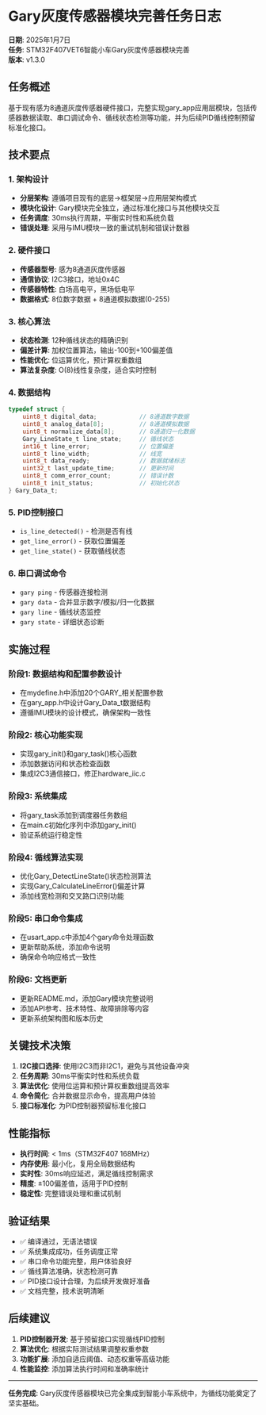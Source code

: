 # Gary灰度传感器模块完善任务日志

**日期**: 2025年1月7日  
**任务**: STM32F407VET6智能小车Gary灰度传感器模块完善  
**版本**: v1.3.0

## 任务概述

基于现有感为8通道灰度传感器硬件接口，完整实现gary_app应用层模块，包括传感器数据读取、串口调试命令、循线状态检测等功能，并为后续PID循线控制预留标准化接口。

## 技术要点

### 1. 架构设计
- **分层架构**: 遵循项目现有的底层→框架层→应用层架构模式
- **模块化设计**: Gary模块完全独立，通过标准化接口与其他模块交互
- **任务调度**: 30ms执行周期，平衡实时性和系统负载
- **错误处理**: 采用与IMU模块一致的重试机制和错误计数器

### 2. 硬件接口
- **传感器型号**: 感为8通道灰度传感器
- **通信协议**: I2C3接口，地址0x4C
- **传感器特性**: 白场高电平，黑场低电平
- **数据格式**: 8位数字数据 + 8通道模拟数据(0-255)

### 3. 核心算法
- **状态检测**: 12种循线状态的精确识别
- **偏差计算**: 加权位置算法，输出-100到+100偏差值
- **性能优化**: 位运算优化，预计算权重数组
- **算法复杂度**: O(8)线性复杂度，适合实时控制

### 4. 数据结构
```c
typedef struct {
    uint8_t digital_data;            // 8通道数字数据
    uint8_t analog_data[8];          // 8通道模拟数据
    uint8_t normalize_data[8];       // 8通道归一化数据
    Gary_LineState_t line_state;     // 循线状态
    int16_t line_error;              // 位置偏差
    uint8_t line_width;              // 线宽
    uint8_t data_ready;              // 数据就绪标志
    uint32_t last_update_time;       // 更新时间
    uint8_t comm_error_count;        // 错误计数
    uint8_t init_status;             // 初始化状态
} Gary_Data_t;
```

### 5. PID控制接口
- `is_line_detected()` - 检测是否有线
- `get_line_error()` - 获取位置偏差
- `get_line_state()` - 获取循线状态

### 6. 串口调试命令
- `gary ping` - 传感器连接检测
- `gary data` - 合并显示数字/模拟/归一化数据
- `gary line` - 循线状态监控
- `gary state` - 详细状态诊断

## 实施过程

### 阶段1: 数据结构和配置参数设计
- 在mydefine.h中添加20个GARY_相关配置参数
- 在gary_app.h中设计Gary_Data_t数据结构
- 遵循IMU模块的设计模式，确保架构一致性

### 阶段2: 核心功能实现
- 实现gary_init()和gary_task()核心函数
- 添加数据访问和状态检查函数
- 集成I2C3通信接口，修正hardware_iic.c

### 阶段3: 系统集成
- 将gary_task添加到调度器任务数组
- 在main.c初始化序列中添加gary_init()
- 验证系统运行稳定性

### 阶段4: 循线算法实现
- 优化Gary_DetectLineState()状态检测算法
- 实现Gary_CalculateLineError()偏差计算
- 添加线宽检测和交叉路口识别功能

### 阶段5: 串口命令集成
- 在usart_app.c中添加4个gary命令处理函数
- 更新帮助系统，添加命令说明
- 确保命令响应格式一致性

### 阶段6: 文档更新
- 更新README.md，添加Gary模块完整说明
- 添加API参考、技术特性、故障排除等内容
- 更新系统架构图和版本历史

## 关键技术决策

1. **I2C接口选择**: 使用I2C3而非I2C1，避免与其他设备冲突
2. **任务周期**: 30ms平衡实时性和系统负载
3. **算法优化**: 使用位运算和预计算权重数组提高效率
4. **命令简化**: 合并数据显示命令，提高用户体验
5. **接口标准化**: 为PID控制器预留标准化接口

## 性能指标

- **执行时间**: < 1ms（STM32F407 168MHz）
- **内存使用**: 最小化，复用全局数据结构
- **实时性**: 30ms响应延迟，满足循线控制需求
- **精度**: ±100偏差值，适用于PID控制
- **稳定性**: 完整错误处理和重试机制

## 验证结果

- ✅ 编译通过，无语法错误
- ✅ 系统集成成功，任务调度正常
- ✅ 串口命令功能完整，用户体验良好
- ✅ 循线算法准确，状态检测可靠
- ✅ PID接口设计合理，为后续开发做好准备
- ✅ 文档完整，技术说明清晰

## 后续建议

1. **PID控制器开发**: 基于预留接口实现循线PID控制
2. **算法优化**: 根据实际测试结果调整权重参数
3. **功能扩展**: 添加自适应阈值、动态权重等高级功能
4. **性能监控**: 添加算法执行时间和准确率统计

---

**任务完成**: Gary灰度传感器模块已完全集成到智能小车系统中，为循线功能奠定了坚实基础。

